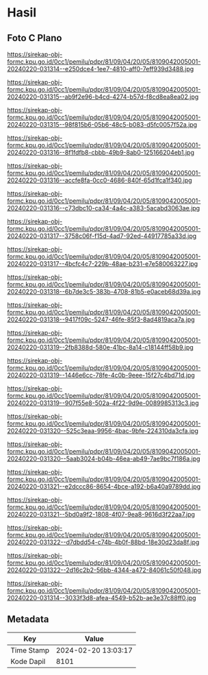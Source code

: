 # Hasil

## Foto C Plano

https://sirekap-obj-formc.kpu.go.id/0cc1/pemilu/pdpr/81/09/04/20/05/8109042005001-20240220-031314--e250dce4-1ee7-4810-aff0-7eff939d3488.jpg

https://sirekap-obj-formc.kpu.go.id/0cc1/pemilu/pdpr/81/09/04/20/05/8109042005001-20240220-031315--ab9f2e96-b4cd-4274-b57d-f8cd8ea8ea02.jpg

https://sirekap-obj-formc.kpu.go.id/0cc1/pemilu/pdpr/81/09/04/20/05/8109042005001-20240220-031315--98f815b6-05b6-48c5-b083-d5fc0057f52a.jpg

https://sirekap-obj-formc.kpu.go.id/0cc1/pemilu/pdpr/81/09/04/20/05/8109042005001-20240220-031316--8f1fdfb8-cbbb-49b9-8ab0-125166204eb1.jpg

https://sirekap-obj-formc.kpu.go.id/0cc1/pemilu/pdpr/81/09/04/20/05/8109042005001-20240220-031316--accfe8fa-0cc0-4686-840f-65d1fca1f340.jpg

https://sirekap-obj-formc.kpu.go.id/0cc1/pemilu/pdpr/81/09/04/20/05/8109042005001-20240220-031316--c73dbc10-ca34-4a4c-a383-5acabd3063ae.jpg

https://sirekap-obj-formc.kpu.go.id/0cc1/pemilu/pdpr/81/09/04/20/05/8109042005001-20240220-031317--3758c06f-f15d-4ad7-92ed-44917785a33d.jpg

https://sirekap-obj-formc.kpu.go.id/0cc1/pemilu/pdpr/81/09/04/20/05/8109042005001-20240220-031317--4bcfc4c7-229b-48ae-b231-e7e580063227.jpg

https://sirekap-obj-formc.kpu.go.id/0cc1/pemilu/pdpr/81/09/04/20/05/8109042005001-20240220-031318--6b7de3c5-383b-4708-81b5-e0aceb68d39a.jpg

https://sirekap-obj-formc.kpu.go.id/0cc1/pemilu/pdpr/81/09/04/20/05/8109042005001-20240220-031318--9417f09c-5247-46fe-85f3-8ad4819aca7a.jpg

https://sirekap-obj-formc.kpu.go.id/0cc1/pemilu/pdpr/81/09/04/20/05/8109042005001-20240220-031319--2fb8388d-580e-41bc-8a14-c18144ff58b9.jpg

https://sirekap-obj-formc.kpu.go.id/0cc1/pemilu/pdpr/81/09/04/20/05/8109042005001-20240220-031319--1446e6cc-78fe-4c0b-9eee-15f27c4bd71d.jpg

https://sirekap-obj-formc.kpu.go.id/0cc1/pemilu/pdpr/81/09/04/20/05/8109042005001-20240220-031319--907f55e8-502a-4f22-9d9e-0089985313c3.jpg

https://sirekap-obj-formc.kpu.go.id/0cc1/pemilu/pdpr/81/09/04/20/05/8109042005001-20240220-031320--525c3eaa-9956-4bac-9bfe-224310da3cfa.jpg

https://sirekap-obj-formc.kpu.go.id/0cc1/pemilu/pdpr/81/09/04/20/05/8109042005001-20240220-031320--5aab3024-b04b-46ea-ab49-7ae9bc7f186a.jpg

https://sirekap-obj-formc.kpu.go.id/0cc1/pemilu/pdpr/81/09/04/20/05/8109042005001-20240220-031321--e2dccc86-8654-4bce-a192-b6a40a9789dd.jpg

https://sirekap-obj-formc.kpu.go.id/0cc1/pemilu/pdpr/81/09/04/20/05/8109042005001-20240220-031321--5bd0a9f2-1808-4f07-9ea8-9616d3f22aa7.jpg

https://sirekap-obj-formc.kpu.go.id/0cc1/pemilu/pdpr/81/09/04/20/05/8109042005001-20240220-031322--d7dbdd54-c74b-4b0f-88bd-18e30d23da8f.jpg

https://sirekap-obj-formc.kpu.go.id/0cc1/pemilu/pdpr/81/09/04/20/05/8109042005001-20240220-031322--2d16c2b2-56bb-4344-a472-84061c50f048.jpg

https://sirekap-obj-formc.kpu.go.id/0cc1/pemilu/pdpr/81/09/04/20/05/8109042005001-20240220-031314--3033f3d8-afea-4549-b52b-ae3e37c88ff0.jpg


## Metadata

| Key        | Value               |
| ---------- | ------------------- |
| Time Stamp | 2024-02-20 13:03:17 |
| Kode Dapil | 8101                |



